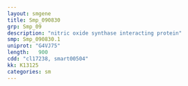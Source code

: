 ```yaml
---
layout: smgene
title: Smp_090830
grp: Smp_09
description: "nitric oxide synthase interacting protein"
smp: Smp_090830.1
uniprot: "G4VJ75"
length:   900
cdd: "cl17238, smart00504"
kk: K13125
categories: sm
---
```

